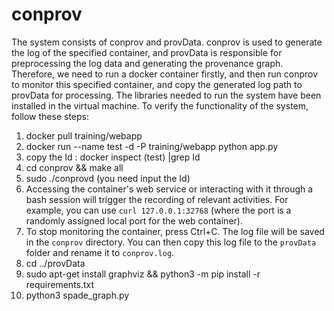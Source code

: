 # conprov

The system consists of conprov and provData. conprov is used to generate the log of the specified container, and provData is responsible for preprocessing the log data and generating the provenance graph. Therefore, we need to run a docker container firstly, and then run conprov to monitor this specified container, and copy the generated log path to provData for processing. The libraries needed to run the system have been installed in the virtual machine. To verify the functionality of the system, follow these steps:

1. docker pull training/webapp
2. docker run --name test -d -P training/webapp python app.py
3. copy the Id : docker inspect (test) |grep Id
4. cd conprov && make all
5. sudo ./conprovd (you need input the Id)
6. Accessing the container's web service or interacting with it through a bash session will trigger the recording of relevant activities. For example, you can use `curl 127.0.0.1:32768` (where the port is a randomly assigned local port for the web container). 
7. To stop monitoring the container, press Ctrl+C. The log file will be saved in the `conprov` directory. You can then copy this log file to the `provData` folder and rename it to `conprov.log`.
6. cd ../provData
7. sudo apt-get install graphviz && python3 -m pip install -r requirements.txt
8. python3 spade_graph.py